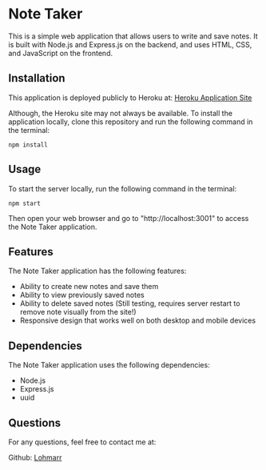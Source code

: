 # Note Taker

This is a simple web application that allows users to write and save notes. It is built with Node.js and Express.js on the backend, and uses HTML, CSS, and JavaScript on the frontend.

## Installation

This application is deployed publicly to Heroku at: [Heroku Application Site](https://evening-castle-21332.herokuapp.com/)

Although, the Heroku site may not always be available. To install the application locally, clone this repository and run the following command in the terminal:

`npm install`

## Usage

To start the server locally, run the following command in the terminal:

`npm start`

Then open your web browser and go to "http://localhost:3001" to access the Note Taker application.

## Features

The Note Taker application has the following features:

- Ability to create new notes and save them
- Ability to view previously saved notes
- Ability to delete saved notes (Still testing, requires server restart to remove note visually from the site!)
- Responsive design that works well on both desktop and mobile devices

## Dependencies

The Note Taker application uses the following dependencies:

- Node.js
- Express.js
- uuid

## Questions
For any questions, feel free to contact me at:

Github: [Lohmarr](https://github.com/Lohmarr)
